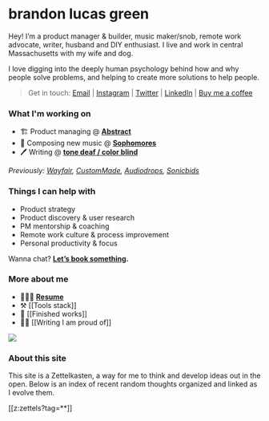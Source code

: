 # brandon lucas green
Hey! I’m a product manager & builder, music maker/snob, remote work advocate, writer, husband and DIY enthusiast. I live and work in central Massachusetts with my wife and dog.

I love digging into the deeply human psychology behind how and why people solve problems, and helping to create more solutions to help people.  

> Get in touch: [Email][1] | [Instagram][2] | [Twitter][3] | [LinkedIn][4] | [Buy me a coffee][14]

### What I'm working on
- 🏗️ Product managing @ **[Abstract][5]**
- 🎹 Composing new music @ **[Sophomores][6]**
- 🖊️ Writing @ **[tone deaf / color blind][7]**

*Previously: [Wayfair][8], [CustomMade][9], [Audiodrops][10], [Sonicbids][11]*

### Things I can help with
- Product strategy
- Product discovery & user research
- PM mentorship & coaching
- Remote work culture & process improvement
- Personal productivity & focus

Wanna chat? **[Let’s book something][12].**

### More about me
- 👨🏻‍💼 **[Resume][13]**
- ⚒️ [[Tools stack]]
- 🎼 [[Finished works]]
- ✍🏻 [[Writing I am proud of]]

![][image-1]

### About this site
This site is a Zettelkasten, a way for me to think and develop ideas out in the open. Below is an index of recent random thoughts organized and linked as I evolve them.

[[z:zettels?tag=**]]

[1]:	mailto:brandonlucasgreen@gmail.com
[2]:	https://instagram.com/brandonlucasgreen
[3]:	https://twitter.com/sphmrs
[4]:	https://linkedin.com/in/brandonlgreen
[5]:	https://abstract.com
[6]:	https://sophomoresmusic.com
[7]:	https://tonedeafcolorblind.substack.com
[8]:	https://wayfair.com
[9]:	https://custommade.com
[10]:	http://drops.nyc/
[11]:	https://sonicbids.com
[12]:	https://calendly.com/brandonlucasgreen/30min
[13]:	static/brandongreen_resume.pdf
[14]: https://www.buymeacoffee.com/brandonlucasg

[image-1]:	static/brandon.jpeg
